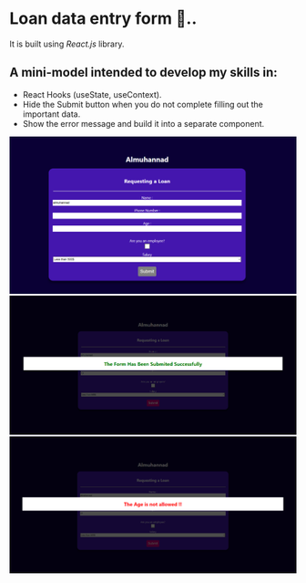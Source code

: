# Loan data entry form 💸..

It is built using *React.js* library.

## A mini-model intended to develop my skills in:
- React Hooks (useState, useContext).
-  Hide the Submit button when you do not complete filling out the important data.
- Show the error message and build it into a separate component.


![UI](image-1.png)
![Successfully](image-2.png)
![Error](image-3.png)